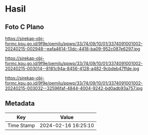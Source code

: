 # Hasil

## Foto C Plano

https://sirekap-obj-formc.kpu.go.id/9f9e/pemilu/ppwp/33/74/09/10/01/3374091001002-20240215-002948--eafa4614-13dc-4418-ba09-952c087e6297.jpg

https://sirekap-obj-formc.kpu.go.id/9f9e/pemilu/ppwp/33/74/09/10/01/3374091001002-20240215-003014--8181c94a-8456-4128-a482-9cbdeb47ffde.jpg

https://sirekap-obj-formc.kpu.go.id/9f9e/pemilu/ppwp/33/74/09/10/01/3374091001002-20240215-003032--32596faf-4844-4004-9242-bd0adb93a757.jpg


## Metadata

| Key        | Value               |
| ---------- | ------------------- |
| Time Stamp | 2024-02-16 16:25:10 |



